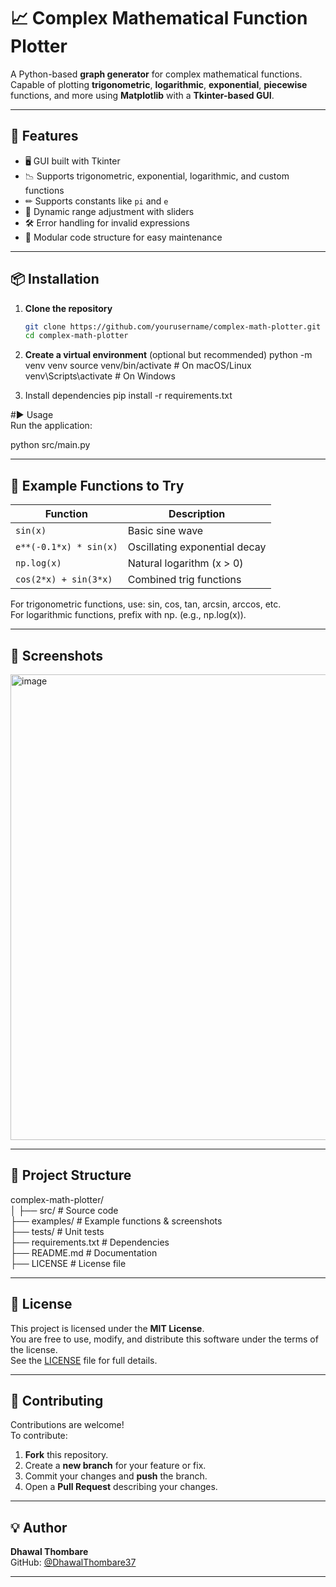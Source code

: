 # 📈 Complex Mathematical Function Plotter

A Python-based **graph generator** for complex mathematical functions.  
Capable of plotting **trigonometric**, **logarithmic**, **exponential**, **piecewise** functions, and more using **Matplotlib** with a **Tkinter-based GUI**.

---

## 🚀 Features
- 🖥 GUI built with Tkinter
- 📉 Supports trigonometric, exponential, logarithmic, and custom functions
- ✏ Supports constants like `pi` and `e`
- 🔄 Dynamic range adjustment with sliders
- 🛠 Error handling for invalid expressions
- 📂 Modular code structure for easy maintenance

---

## 📦 Installation

1. **Clone the repository**
   ```bash
   git clone https://github.com/yourusername/complex-math-plotter.git
   cd complex-math-plotter
2. **Create a virtual environment** (optional but recommended)
   python -m venv venv
   source venv/bin/activate      # On macOS/Linux
   venv\Scripts\activate         # On Windows

3. Install dependencies
   pip install -r requirements.txt
   
#▶ Usage<br>
Run the application:

python src/main.py

---

## 📝 Example Functions to Try<br>
| Function               | Description                   |
| ---------------------- | ----------------------------- |
| `sin(x)`               | Basic sine wave               |
| `e**(-0.1*x) * sin(x)` | Oscillating exponential decay |
| `np.log(x)`            | Natural logarithm (x > 0)     |
| `cos(2*x) + sin(3*x)`  | Combined trig functions       |

For trigonometric functions, use: sin, cos, tan, arcsin, arccos, etc.<br>
For logarithmic functions, prefix with np. (e.g., np.log(x)).

---

## 📸 Screenshots<br>
<img width="633" height="745" alt="image" src="https://github.com/user-attachments/assets/9fe5f92d-1d75-4505-b4f5-268154168fea" />

---

## 📂 Project Structure

complex-math-plotter/<br>
│
├── src/                  # Source code<br>
├── examples/             # Example functions & screenshots<br>
├── tests/                # Unit tests<br>
├── requirements.txt      # Dependencies<br>
├── README.md             # Documentation<br>
├── LICENSE               # License file<br>


---

## 📜 License
This project is licensed under the **MIT License**.  
You are free to use, modify, and distribute this software under the terms of the license.  
See the [LICENSE](LICENSE) file for full details.

---

## 🤝 Contributing
Contributions are welcome!  
To contribute:
1. **Fork** this repository.
2. Create a **new branch** for your feature or fix.
3. Commit your changes and **push** the branch.
4. Open a **Pull Request** describing your changes.

---

## 💡 Author
**Dhawal Thombare**  
GitHub: [@DhawalThombare37](https://github.com/DhawalThombare37)

---




